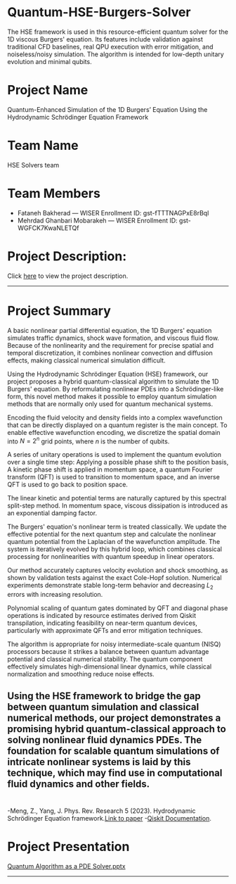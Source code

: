 # Quantum-HSE-Burgers-Solver
The HSE framework is used in this resource-efficient quantum solver for the 1D viscous Burgers' equation. Its features include validation against traditional CFD baselines, real QPU execution with error mitigation, and noiseless/noisy simulation. The algorithm is intended for low-depth unitary evolution and minimal qubits.
# Project Name  
Quantum-Enhanced Simulation of the 1D Burgers’ Equation Using the Hydrodynamic Schrödinger Equation Framework

# Team Name  
HSE Solvers team

# Team Members  
- Fataneh Bakherad — WISER Enrollment ID: gst-fTTTNAGPxE8rBql
- Mehrdad Ghanbari Mobarakeh — WISER Enrollment ID: gst-WGFCK7KwaNLETQf

# Project Description:
Click [here][1] to view the project description.

---

# Project Summary 

A basic nonlinear partial differential equation, the 1D Burgers' equation simulates traffic dynamics, shock wave formation, and viscous fluid flow. Because of the nonlinearity and the requirement for precise spatial and temporal discretization, it combines nonlinear convection and diffusion effects, making classical numerical simulation difficult.

Using the Hydrodynamic Schrödinger Equation (HSE) framework, our project proposes a hybrid quantum-classical algorithm to simulate the 1D Burgers' equation. By reformulating nonlinear PDEs into a Schrödinger-like form, this novel method makes it possible to employ quantum simulation methods that are normally only used for quantum mechanical systems.

Encoding the fluid velocity and density fields into a complex wavefunction that can be directly displayed on a quantum register is the main concept. To enable effective wavefunction encoding, we discretize the spatial domain into $N=2^n$ grid points, where $n$ is the number of qubits.

A series of unitary operations is used to implement the quantum evolution over a single time step:
Applying a possible phase shift to the position basis,
A kinetic phase shift is applied in momentum space, a quantum Fourier transform (QFT) is used to transition to momentum space, and an inverse QFT is used to go back to position space.

The linear kinetic and potential terms are naturally captured by this spectral split-step method. In momentum space, viscous dissipation is introduced as an exponential damping factor.

The Burgers' equation's nonlinear term is treated classically. We update the effective potential for the next quantum step and calculate the nonlinear quantum potential from the Laplacian of the wavefunction amplitude. The system is iteratively evolved by this hybrid loop, which combines classical processing for nonlinearities with quantum speedup in linear operators.

Our method accurately captures velocity evolution and shock smoothing, as shown by validation tests against the exact Cole-Hopf solution. Numerical experiments demonstrate stable long-term behavior and decreasing $L_2$ errors with increasing resolution.

Polynomial scaling of quantum gates dominated by QFT and diagonal phase operations is indicated by resource estimates derived from Qiskit transpilation, indicating feasibility on near-term quantum devices, particularly with approximate QFTs and error mitigation techniques.

The algorithm is appropriate for noisy intermediate-scale quantum (NISQ) processors because it strikes a balance between quantum advantage potential and classical numerical stability. The quantum component effectively simulates high-dimensional linear dynamics, while classical normalization and smoothing reduce noise effects.

Using the HSE framework to bridge the gap between quantum simulation and classical numerical methods, our project demonstrates a promising hybrid quantum-classical approach to solving nonlinear fluid dynamics PDEs. The foundation for scalable quantum simulations of intricate nonlinear systems is laid by this technique, which may find use in computational fluid dynamics and other fields.
---
# 
-Meng, Z., Yang, J. Phys. Rev. Research 5 (2023). Hydrodynamic Schrödinger
Equation framework.[Link to paper][2]
-[Qiskit Documentation][3]. 
# Project Presentation
[Quantum Algorithm as a PDE Solver.pptx](https://github.com/user-attachments/files/21708316/Quantum.Algorithm.as.a.PDE.Solver.1.pptx)

[1]: https://www.thewiser.org/quantum-pde-solvers-for-cfd
[2]: https://arxiv.org/abs/2302.09741
[3]: https://qiskit.org/documentation/

---

